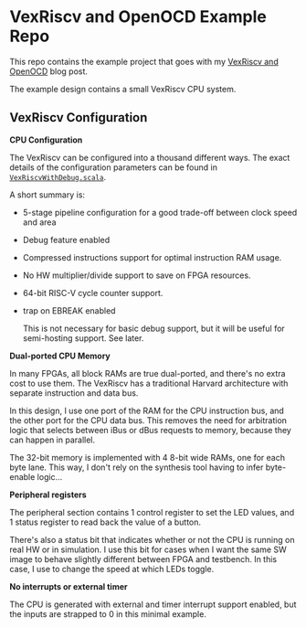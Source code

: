 
# VexRiscv and OpenOCD Example Repo

This repo contains the example project that goes with my [VexRiscv and OpenOCD](https://tomverbeure.github.io/2021/03/06/VexRiscv-and-OpenOCD.html)
blog post.

The example design contains a small VexRiscv CPU system.

## VexRiscv Configuration

**CPU Configuration**

The VexRiscv can be configured into a thousand different ways. The exact details
of the configuration parameters can be found in 
[`VexRiscvWithDebug.scala`](blob/main/spinal/src/main/scala/cpu/VexRiscvWithDebug.scala).

A short summary is:

* 5-stage pipeline configuration for a good trade-off between clock speed and area
* Debug feature enabled
* Compressed instructions support for optimal instruction RAM usage.
* No HW multiplier/divide support to save on FPGA resources.
* 64-bit RISC-V cycle counter support.
* trap on EBREAK enabled

    This is not necessary for basic debug support, but it will be useful for semi-hosting
    support. See later.

**Dual-ported CPU Memory**

In many FPGAs, all block RAMs are true dual-ported, and there's no extra cost to use them.
The VexRiscv has a traditional Harvard architecture with separate instruction and data bus.

In this design, I use one port of the RAM for the CPU instruction bus, and the other port 
for the CPU data bus.  This removes the need for arbitration logic that selects between iBus or
dBus requests to memory, because they can happen in parallel.

The 32-bit memory is implemented with 4 8-bit wide RAMs, one for each byte lane. This way, 
I don't rely on the synthesis tool having to infer byte-enable logic...

**Peripheral registers**

The peripheral section contains 1 control register to set the LED values, and 1 status
register to read back the value of a button.

There's also a status bit that indicates whether or not the CPU is running on real
HW or in simulation. I use this bit for cases when I want the same SW image to behave
slightly different between FPGA and testbench. In this case, I use to change
the speed at which LEDs toggle. 

**No interrupts or external timer**

The CPU is generated with external and timer interrupt support enabled, but the inputs
are strapped to 0 in this minimal example.

